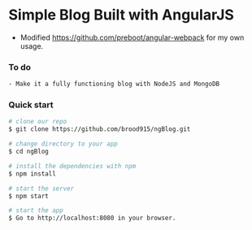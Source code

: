 # Simple Blog Built with AngularJS

* Modified https://github.com/preboot/angular-webpack for my own usage.


### To do
```bash
- Make it a fully functioning blog with NodeJS and MongoDB
```


### Quick start
```bash
# clone our repo
$ git clone https://github.com/brood915/ngBlog.git

# change directory to your app
$ cd ngBlog

# install the dependencies with npm
$ npm install

# start the server
$ npm start

# start the app
$ Go to http://localhost:8080 in your browser.
```





